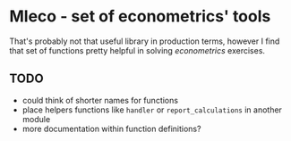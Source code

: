 # Mleco - set of econometrics' tools

That's probably not that useful library in production terms, however
I find that set of functions pretty helpful in solving *econometrics* exercises.

## TODO

- could think of shorter names for functions
- place helpers functions like `handler` or `report_calculations` in another module
- more documentation within function definitions?

